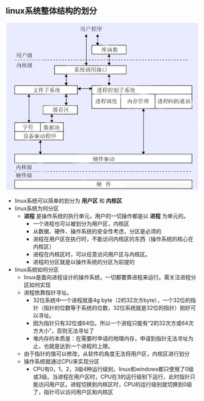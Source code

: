 ## linux系统整体结构的划分
![Alt text](image.png)
- linux系统可以简单的划分为 **用户区** 和 **内核区**
- linux系统为何分区
  - **进程** 是操作系统的执行单元，用户的一切操作都是以 **进程** 为单元的。
    - 一个进程也可以被划分为用户区，内核区
    - 从数据、硬件、操作系统的安全性考虑，分区是必须的
    - 进程在用户区在执行时，不能访问内核区的东西（操作系统的核心在内核区）
    - 进程在内核区时，可以任意访问用户区与内核区。
    - 进程的分区就是以操作系统的分区为前提的
- linux系统如何分区
  - linux是面向进程设计的操作系统，一切都要靠进程来运行。需关注进程分区如何实现
  - 进程依靠指针寻址。
    - 32位系统中一个进程就是4g byte（2的32次方byte），一个32位的指针（指针的位数等于系统的位数，32位系统就是32位的指针）刚好可以寻址。
    - 因为指针只有32位或64位。所以一个进程只能有“2的32次方或64次方大小”，否则无法寻址了
    - 堆内存的本质是：在需要时申请的物理内存，申请到指针无法寻址为止，也就是达到一个进程的上限。
  - 由于指针的值可以修改，从软件的角度无法将用户区，内核区进行划分
  - 操作系统就通过CPU来实现分区
    - CPU有0，1，2，3级4种运行级别，linux和windows都只使用了0级或3级。当进程在用户区时，CPU在3的运行级别下运行，此时指针只能访问用户区。进程切换到内核区时，CPU的运行级别就切换到0级了，指针可以访问用户区和内核区